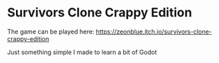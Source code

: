 # Survivors Clone Crappy Edition

The game can be played here: https://zeonblue.itch.io/survivors-clone-crappy-edition

Just something simple I made to learn a bit of Godot
